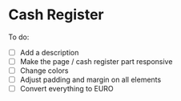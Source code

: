 # Cash Register

To do:

* [ ] Add a description
* [ ] Make the page / cash register part responsive
* [ ] Change colors
* [ ] Adjust padding and margin on all elements
* [ ] Convert everything to EURO
